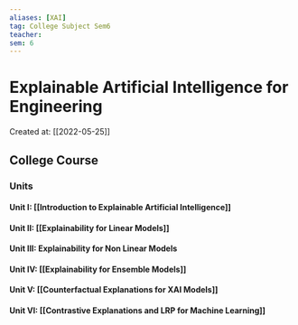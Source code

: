 ```yaml
---
aliases: [XAI]
tag: College Subject Sem6
teacher: 
sem: 6
---
```

# Explainable Artificial Intelligence for Engineering

Created at: [[2022-05-25]]

## College Course
### Units
#### Unit I: [[Introduction to Explainable Artificial Intelligence]]
#### Unit II: [[Explainability for Linear Models]]
#### Unit III: Explainability for Non Linear Models
#### Unit IV: [[Explainability for Ensemble Models]]
#### Unit V: [[Counterfactual Explanations for XAI Models]]
#### Unit VI: [[Contrastive Explanations and LRP for Machine Learning]]